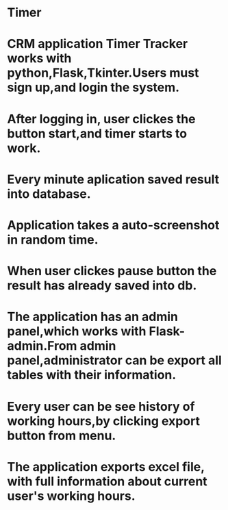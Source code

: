 # Timer
# CRM application Timer Tracker works with python,Flask,Tkinter.Users must sign up,and login the system.
# After logging in, user clickes the button start,and timer starts to work.
# Every minute aplication saved result into database.
# Application takes a auto-screenshot in random time.
# When user clickes pause button the result has already saved into db.
# The application has an admin panel,which works with Flask-admin.From admin panel,administrator can be export all tables with their         information.
# Every user can be see history of working hours,by clicking export button from menu.
# The application exports excel file, with full information about current user's working hours.
